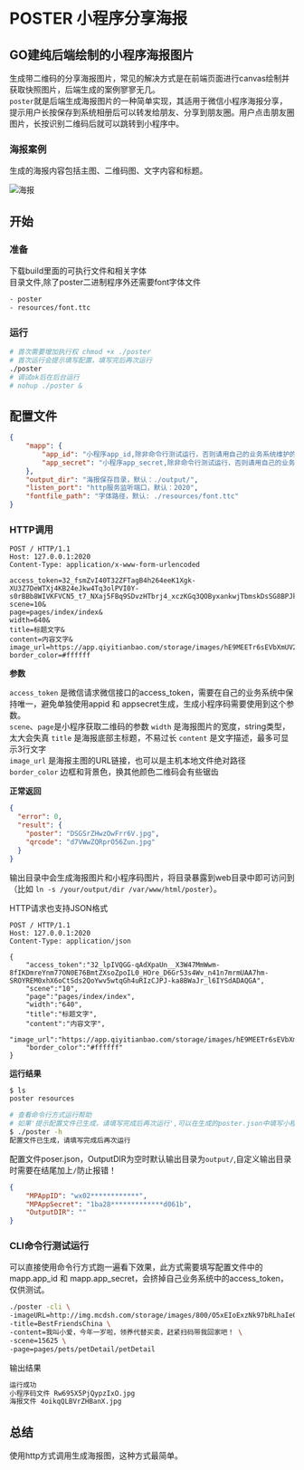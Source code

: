# POSTER 小程序分享海报

## GO建纯后端绘制的小程序海报图片

生成带二维码的分享海报图片，常见的解决方式是在前端页面进行canvas绘制并获取快照图片，后端生成的案例寥寥无几。  
`poster`就是后端生成海报图片的一种简单实现，其适用于微信小程序海报分享，提示用户长按保存到系统相册后可以转发给朋友、分享到朋友圈。用户点击朋友圈图片，长按识别二维码后就可以跳转到小程序中。

### 海报案例

生成的海报内容包括主图、二维码图、文字内容和标题。  


![海报](https://s1.ax1x.com/2020/04/16/JkS2pn.jpg)

## 开始

### 准备

下载build里面的可执行文件和相关字体  
目录文件,除了poster二进制程序外还需要font字体文件  

```bash
- poster
- resources/font.ttc
```

### 运行

```bash
# 首次需要增加执行权 chmod +x ./poster
# 首次运行会提示填写配置，填写完后再次运行
./poster
# 调试ok后在后台运行
# nohup ./poster &
```

## 配置文件

```json
{
    "mapp": {
        "app_id": "小程序app_id,除非命令行测试运行，否则请用自己的业务系统维护的access_token传值替代",
        "app_secret": "小程序app_secret,除非命令行测试运行，否则请用自己的业务系统维护的access_token传值替代"
    },
    "output_dir": "海报保存目录，默认：./output/",
    "listen_port": "http服务监听端口，默认：2020",
    "fontfile_path": "字体路径，默认: ./resources/font.ttc"
}
```

### HTTP调用

```http
POST / HTTP/1.1
Host: 127.0.0.1:2020
Content-Type: application/x-www-form-urlencoded

access_token=32_fsmZvI40T32ZFTagB4h264eeK1Xgk-XU3Z7DeWTXj4KB24eJkw4Tq3olPVI0Y-s0rBBb8WIVKFVCN5_t7_NXaj5FBq9SDvzHTbrj4_xczKGq3QOByxankwjTbmskDsSG8BPJkReAC0csBu7RKTIaAAAUDS&
scene=10&
page=pages/index/index&
width=640&
title=标题文字&
content=内容文字&
image_url=https://app.qiyitianbao.com/storage/images/hE9MEETr6sEVbXmUV2zzDFTXImskv5sTCiaaHKTp.jpeg&
border_color=#ffffff
```
**参数**  

`access_token` 是微信请求微信接口的access_token，需要在自己的业务系统中保持唯一，避免单独使用appid 和 appsecret生成，生成小程序码需要使用到这个参数。  
`scene`、`page`是小程序获取二维码的参数
`width` 是海报图片的宽度，string类型，太大会失真
`title` 是海报底部主标题，不易过长
`content` 是文字描述，最多可显示3行文字  
`image_url` 是海报主图的URL链接，也可以是主机本地文件绝对路径  
`border_color` 边框和背景色，换其他颜色二维码会有些锯齿

**正常返回**  



```json
{
  "error": 0,
  "result": {
    "poster": "DSGSrZHwzOwFrr6V.jpg",
    "qrcode": "d7VWwZQRprO56Zun.jpg"
  }
}
```
输出目录中会生成海报图片和小程序码图片，将目录暴露到web目录中即可访问到（比如 `ln -s /your/output/dir /var/www/html/poster`）。

HTTP请求也支持JSON格式  

```http
POST / HTTP/1.1
Host: 127.0.0.1:2020
Content-Type: application/json

{
	"access_token":"32_lpIVQGG-qAdXpaUn__X3W47MmWwm-8fIKDmreYnm77ON0E76BmtZXsoZpoIL0_HOre_D6Gr53s4Wv_n41n7mrmUAA7hm-SROYREM0xhX6oCtSds2QoYwv5wtqGh4uRIzCJPJ-ka8BWaJr_l6IYSdADAQGA",
	"scene":"10",
	"page":"pages/index/index",
	"width":"640",
	"title":"标题文字",
	"content":"内容文字",
	"image_url":"https://app.qiyitianbao.com/storage/images/hE9MEETr6sEVbXmUV2zzDFTXImskv5sTCiaaHKTp.jpeg",
    "border_color":"#ffffff"
}
```

**运行结果**

```bash
$ ls
poster resources

# 查看命令行方式运行帮助
# 如果'提示配置文件已生成，请填写完成后再次运行',可以在生成的poster.json中填写小程序的参数MPAppID和MPAppSecret，然后再次运行
$ ./poster -h
配置文件已生成，请填写完成后再次运行
```

配置文件poser.json，OutputDIR为空时默认输出目录为`output/`,自定义输出目录时需要在结尾加上`/`防止报错！

```json
{
    "MPAppID": "wx02************",
    "MPAppSecret": "1ba28*************d061b",
    "OutputDIR": ""
}
```

### CLI命令行测试运行

可以直接使用命令行方式跑一遍看下效果，此方式需要填写配置文件中的mapp.app_id 和 mapp.app_secret，会挤掉自己业务系统中的access_token，仅供测试。

```bash
./poster -cli \
-imageURL=http://img.mcdsh.com/storage/images/800/O5xEIoExzNk97bRLhaIe0izqo3XbnXKi6j9BWPQb.jpeg \
-title=BestFriendsChina \
-content=我叫小爱，今年一岁啦，领养代替买卖，赶紧扫码带我回家吧！ \
-scene=15625 \
-page=pages/pets/petDetail/petDetail
```

输出结果  

```bash
运行成功
小程序码文件 Rw695X5PjQypzIxO.jpg
海报文件 4oikqQLBVrZHBanX.jpg
```


## 总结

使用http方式调用生成海报图，这种方式最简单。